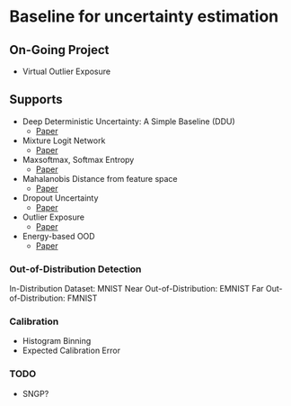 # Baseline for uncertainty estimation

## On-Going Project 

- Virtual Outlier Exposure

## Supports
- Deep Deterministic Uncertainty: A Simple Baseline (DDU)
    - [Paper](https://arxiv.org/abs/2102.11582)
- Mixture Logit Network
    - [Paper](https://arxiv.org/abs/2111.01632)
- Maxsoftmax, Softmax Entropy
    - [Paper](https://arxiv.org/abs/1610.02136)
- Mahalanobis Distance from feature space
    - [Paper](https://arxiv.org/abs/2106.09022)
- Dropout Uncertainty
    - [Paper](https://www.nature.com/articles/s41598-017-17876-z)
- Outlier Exposure
    - [Paper](https://arxiv.org/pdf/1812.04606)
- Energy-based OOD
    - [Paper](https://arxiv.org/pdf/2010.03759)
    
### Out-of-Distribution Detection

In-Distribution Dataset: MNIST
Near Out-of-Distribution: EMNIST
Far Out-of-Distribution: FMNIST

### Calibration
- Histogram Binning
- Expected Calibration Error

### TODO
- SNGP?
